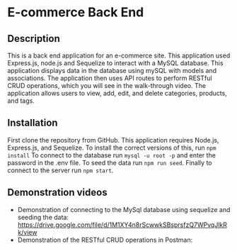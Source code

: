 # E-commerce Back End

## Description

This is a back end application for an e-commerce site. This application used Express.js, node.js and Sequelize to interact with a MySQL database. This application displays data in the database using mySQL with models and associations. The application then uses API routes to perform RESTful CRUD operations, which you will see in the walk-through video. The application allows users to view, add, edit, and delete categories, products, and tags.

## Installation

First clone the repository from GitHub. This application requires Node.js, Express.js, and Sequelize. To install the correct versions of this, run `npm install`
To connect to the database run `mysql -u root -p` and enter the password in the .env file.
To seed the data run `npm run seed`.
Finally to connect to the server run `npm start`.

## Demonstration videos

- Demonstration of connecting to the MySql database using sequelize and seeding the data: https://drive.google.com/file/d/1M1XY4n8rScwwkSBsprsfzQ7WPvqJlkRk/view
- Demonstration of the RESTful CRUD operations in Postman:
